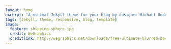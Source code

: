 ```yaml
---
layout: home
excerpt: "A minimal Jekyll theme for your blog by designer Michael Rose."
tags: [Jekyll, theme, responsive, blog, template]
image:
  feature: shipping-sphere.jpg
  credit: WeGraphics
  creditlink: http://wegraphics.net/downloads/free-ultimate-blurred-background-pack/
---
```



